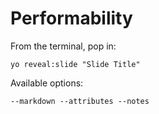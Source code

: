 
# Performability

From the terminal, pop in:

  ```yo reveal:slide "Slide Title"```

Available options:

 ```--markdown --attributes --notes```
